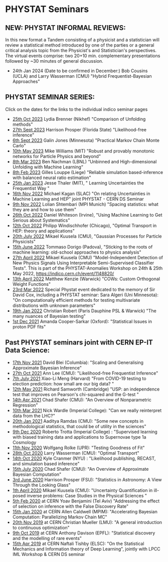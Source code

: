 # PHYSTAT Seminars

## **NEW**: PHYSTAT INFORMAL REVIEWS:

In this new format a Tandem consisting of a physicist and a statistician will review a statistical method introduced by one of the parties or a general critical analysis topic from the Physicist's and Statistician's perspectives. The virtual events comprise: two 20+10 min. complementary presentations followed by ~30 minutes of general discussion.

  * 24th Jan 2024 (Date to be confirmed in December:)  Bob Cousins (UCLA) and Larry Wasserman (CMU) "Hybrid Frequentist-Bayesian Approaches"

## PHYSTAT SEMINAR SERIES: 

Click on the dates for the links to the individual indico seminar pages

   * [25th Oct 2023](https://indico.cern.ch/event/1328619/)    Lydia Brenner (Nikhef) "Comparison of Unfolding methods"
   * [27th Sept 2023](https://indico.cern.ch/event/1320100/)     Harrison Prosper (Florida State) "Likelihood-free inference"
   * [6th Sept 2023](https://indico.cern.ch/event/1315922/)      Galin Jones (Minnesota) "Practical Markov Chain Monte Carlo"
   * [10th May 2023](https://indico.cern.ch/event/1282061/)     Mike Williams (MIT) "Robust and provably monotonic networks for Particle Physics and beyond"
   * [8th Mar 2023](https://indico.cern.ch/event/1257370/)       Ben Nachman  (LBNL) “Unbinned and High-dimensional Unfolding with Machine Learning“
   * [8th Feb 2023](https://indico.cern.ch/event/1204236/)       Gilles Louppe (Liege) "Reliable simulation based-inference with balanced neural ratio estimation"
   * [25th Jan 2023](https://indico.cern.ch/event/1203477/)      Jesse Thaler (MIT),  " Learning Uncertainties the Frequentist Way "     
   * [16th Nov 2022](https://indico.cern.ch/event/1212046/)      Michael Kagan (SLAC) "On relating Uncertainties in Machine Learning and HEP"  joint PHYSTAT -  CERN DS Seminar
   * [9th Nov 2022](https://indico.cern.ch/event/1203475/)       Lolian Shtembari (MPI Munich) "Spacing statistics: what they are and how to use them"
   * [26th Oct 2022](https://indico.cern.ch/event/1172085/)      Daniel Whiteson (Irvine), "Using Machine Learning to Get Serious about Systematics"
   * [12th Oct 2022](https://indico.cern.ch/event/1203474/)      Philipp Windischhofer (Chicago), "Optimal Transport in HEP: theory and applications"
   * [20th July 2022](https://indico.cern.ch/event/1169741/)      Mikael Kuusela (CMU), "Gaussian Processes for Particle Physicists"
   * [15th June 2022](https://indico.cern.ch/event/1169738/)    Tommaso Dorigo (Padova), "Sticking to the roots of machine learning: old-school approaches to physics analysis"
   * [27th April 2022](https://indico.cern.ch/event/1148820/)    Mikael Kuusela (CMU) "Model-Independent Detection of New Physics Signals Using Interpretable Semi-Supervised Classifier Tests". This is part of the PHYSTAT-Anomalies Workshop on 24th & 25th May 2022, https://indico.cern.ch/event/1148820/ 
   * [13th April 2022](https://indico.cern.ch/event/1148823/)     Matthew Kenzie (Warwick) "COWs: Custom Orthogonal Weight Functions" 
   * [23rd Mar 2022](https://indico.cern.ch/event/1130770/)     Special Phystat event dedicated to the memory of Sir David Cox, including a PHYSTAT seminar:
      Sara Algeri (Uni Minnesota): "On computationally efficient methods for testing multivariate distributions with unknown parameters"
   * [19th Jan 2022](https://indico.cern.ch/event/1112438/)      Christian Robert (Paris Dauphine PSL & Warwick) "The many nuances of Bayesian testing"
   * [1st Dec 2021](https://indico.cern.ch/event/1088026/)        Amanda Cooper-Sarkar (Oxford): "Statistical Issues in proton PDF fits"


## Past PHYSTAT seminars joint with CERN EP-IT Data Science:  

   * [17th Nov 2021](https://indico.cern.ch/event/1083323/)   David Blei (Columbia): "Scaling and Generalising Approximate Bayesian Inference"
   * [27th Oct 2021](https://indico.cern.ch/event/1085699/)    Ann Lee (CMU): "Likelihood-free Frequentist Inference"
   * [7th July 2021](https://indico.cern.ch/event/1050955/)      Xiao-Li Meng (Harvard) "From COVID-19 testing to election prediction: how small are our big data? "
   * [12th May 2021](https://indico.cern.ch/event/1036527/)   Richard Samworth (Cambridge)  "USP: an independence test that improves on Pearson's chi-squared and the G-test "
   * [14th Apr 2021](https://indico.cern.ch/event/1027448/)    Chad Shafer (CMU):  "An Overview of Nonparametric Regression"
   * [10th Mar 2021](https://indico.cern.ch/event/1012319/)   Nick Wardle (Imperial College):  "Can we really reinterpret data from the LHC?"
   * [20th Jan 2021](https://indico.cern.ch/event/995950/)    Aaditya Ramdas (CMU): "Some new concepts in methodological statistics, that could be of utility in the sciences"
   * [9th Dec 2020](https://indico.cern.ch/event/977392/)    Roberto Trotta (Imperial College) : "Supervised learning  with biased training data and applications to Supernovae type 1a Cosmology
   * [11th Nov 2020](https://indico.cern.ch/event/972293/)   Wolfgang Rolke (UPR):  "Testing Goodness of Fit"
   * [28th Oct 2020](https://indico.cern.ch/event/968985/)    Larry Wasserman (CMU): "Optimal Transport"
   * [14th Oct 2020](https://indico.cern.ch/event/962997/)    Kyle Cranmer (NYU) : "Likelihood publishing, RECAST, and simulation based inference"
   * [15th July 2020](https://indico.cern.ch/event/937896/)    Chad Shafer (CMU): "An Overview of Approximate Bayesian Computation"
   * [3rd June 2020](https://indico.cern.ch/event/920953/)   Harrison Prosper (FSU): "Statistics in Astronomy: A View Through the Looking Glass"
   * [1th April 2020](https://indico.cern.ch/event/882374/)    Mikael Kuusela (CMU): "Uncertainty Quantification  in ill-posed inverse problems: Case Studies in the Physical Sciences "
   * [5th Feb 2020](https://indico.cern.ch/event/842572/) at CERN     Yoav Benjamini (Tel Aviv)  "Addressing the effect of selection on inference with the False Discovery Rate"
   * [15th Jan 2020](https://indico.cern.ch/event/920953/) at CERN    Allen Caldwell (MPIM): "Accelerating Bayesian Computation: Parallelizing Markov Chain MC"
   * [20th Nov 2019](https://indico.cern.ch/event/839925/) at CERN  Christian Mueller (LMU): "A general introduction to continuous optimization"
   * [9th Oct 2019](https://indico.cern.ch/event/837050/) at CERN    Anthony Davison (EPFL): "Statistical discovery and the modelling of rare events"
   * [15th Apr 2019](https://indico.cern.ch/event/766872/contributions/3287979/) at CERN    Naftali Tishby (ELSC): "On the Statistical Mechanics and Information theory of Deep Learning", jointly with LPCC IML Workshop & CERN DS seminar